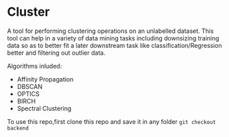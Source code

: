 # Cluster

A tool for performing clustering operations on an unlabelled dataset.
This tool can help in a variety of data mining tasks including downsizing training data so as to better fit a later downstream task like classification/Regression better and filtering out outlier data.

Algorithms inluded:
 * Affinity Propagation
 * DBSCAN
 * OPTICS
 * BIRCH
 * Spectral Clustering
 
To use this repo,first clone this repo and save it in any folder
`git checkout backend`
